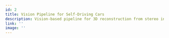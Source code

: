 ```yaml
--- 
id: 2
title: Vision Pipeline for Self-Driving Cars
description: Vision-based pipeline for 3D reconstruction from stereo input. Components included a SLAM module and several task-specific neural networks for e.g. depth estimation and semantic segmentation. This project was a part of my dissertation and is currently being extended to an open-source framework. 
link: ''
image: ''
---
```













